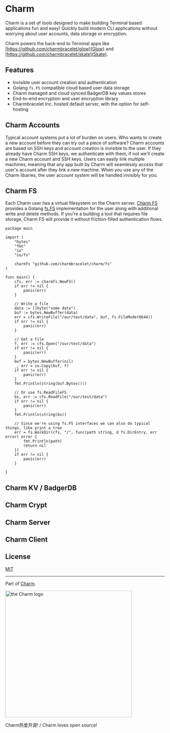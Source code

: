Charm
=====

Charm is a set of tools designed to make building Terminal based applications
fun and easy! Quickly build modern CLI applications without worrying about user
accounts, data storage or encryption.

Charm powers the back-end to Terminal apps like
[https://github.com/charmbracelet/glow](Glow) and
[https://github.com/charmbracelet/skate](Skate).

## Features

* Invisible user account creation and authentication
* Golang `fs.FS` compatible cloud based user data storage
* Charm managed and cloud synced BadgerDB key values stores
* End-to-end encryption and user encryption library
* Charmbracelet Inc. hosted default server, with the option for self-hosting

## Charm Accounts

Typical account systems put a lot of burden on users. Who wants to create a new
account before they can try out a piece of software? Charm accounts are based
on SSH keys and account creation is invisible to the user. If they already have
Charm SSH keys, we authenticate with them, if not we'll create a new Charm
account and SSH keys. Users can easily link multiple machines, meaning that any
app built by Charm will seamlessly access that user's account after they link a
new machine. When you use any of the Charm libaries, the user account system
will be handled invisibly for you.

## Charm FS

Each Charm user has a virtual filesystem on the Charm server. [Charm FS](/fs)
provides a Golang [fs.FS](https://golang.org/pkg/io/fs/) implementation for the
user along with additional write and delete methods. If you're a building a
tool that requires file storage, Charm FS will provide it without
friction-filled authentication flows.

```
package main

import (
	"bytes"
	"fmt"
	"io"
	"io/fs"

	charmfs "github.com/charmbracelet/charm/fs"
)

func main() {
	cfs, err := charmfs.NewFS()
	if err != nil {
		panic(err)
	}

	// Write a file
	data := []byte("some data")
	buf := bytes.NewBuffer(data)
	err = cfs.WriteFile("/our/test/data", buf, fs.FileMode(0644))
	if err != nil {
		panic(err)
	}

	// Get a file
	f, err := cfs.Open("/our/test/data")
	if err != nil {
		panic(err)
	}
	buf = bytes.NewBuffer(nil)
	_, err = io.Copy(buf, f)
	if err != nil {
		panic(err)
	}
	fmt.Println(string(buf.Bytes()))

	// Or use fs.ReadFileFS
	bs, err := cfs.ReadFile("/our/test/data")
	if err != nil {
		panic(err)
	}
	fmt.Println(string(bs))

	// Since we're using fs.FS interfaces we can also do typical things, like print a tree
	err = fs.WalkDir(cfs, "/", func(path string, d fs.DirEntry, err error) error {
		fmt.Println(path)
		return nil
	})
	if err != nil {
		panic(err)
	}

}
```

## Charm KV / BadgerDB

## Charm Crypt

## Charm Server

## Charm Client

## License

[MIT](https://github.com/charmbracelet/charm/raw/master/LICENSE)

***

Part of [Charm](https://charm.sh).

<a href="https://charm.sh/"><img alt="the Charm logo" src="https://stuff.charm.sh/charm-badge.jpg" width="400"></a>

Charm热爱开源! / Charm loves open source!

[releases]: https://github.com/charmbracelet/charm/releases
[docs]: https://pkg.go.dev/github.com/charmbracelet/charm?tab=doc
[glow]: https://github.com/charmbracelet/glow
